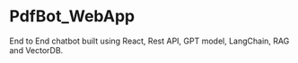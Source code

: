 # PdfBot_WebApp
End to End chatbot built using React, Rest API, GPT model, LangChain, RAG and VectorDB.
